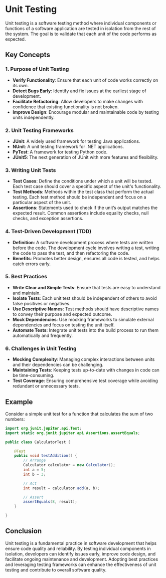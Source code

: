 # Unit Testing

Unit testing is a software testing method where individual components or functions of a software application are tested in isolation from the rest of the system. The goal is to validate that each unit of the code performs as expected.

## Key Concepts

### 1. **Purpose of Unit Testing**

- **Verify Functionality**: Ensure that each unit of code works correctly on its own.
- **Detect Bugs Early**: Identify and fix issues at the earliest stage of development.
- **Facilitate Refactoring**: Allow developers to make changes with confidence that existing functionality is not broken.
- **Improve Design**: Encourage modular and maintainable code by testing units independently.

### 2. **Unit Testing Frameworks**

- **JUnit**: A widely used framework for testing Java applications.
- **NUnit**: A unit testing framework for .NET applications.
- **PyTest**: A framework for testing Python code.
- **JUnit5**: The next generation of JUnit with more features and flexibility.

### 3. **Writing Unit Tests**

- **Test Cases**: Define the conditions under which a unit will be tested. Each test case should cover a specific aspect of the unit's functionality.
- **Test Methods**: Methods within the test class that perform the actual testing. Each test method should be independent and focus on a particular aspect of the unit.
- **Assertions**: Statements used to check if the unit’s output matches the expected result. Common assertions include equality checks, null checks, and exception assertions.

### 4. **Test-Driven Development (TDD)**

- **Definition**: A software development process where tests are written before the code. The development cycle involves writing a test, writing the code to pass the test, and then refactoring the code.
- **Benefits**: Promotes better design, ensures all code is tested, and helps catch errors early.

### 5. **Best Practices**

- **Write Clear and Simple Tests**: Ensure that tests are easy to understand and maintain.
- **Isolate Tests**: Each unit test should be independent of others to avoid false positives or negatives.
- **Use Descriptive Names**: Test methods should have descriptive names to convey their purpose and expected outcome.
- **Mock Dependencies**: Use mocking frameworks to simulate external dependencies and focus on testing the unit itself.
- **Automate Tests**: Integrate unit tests into the build process to run them automatically and frequently.

### 6. **Challenges in Unit Testing**

- **Mocking Complexity**: Managing complex interactions between units and their dependencies can be challenging.
- **Maintaining Tests**: Keeping tests up-to-date with changes in code can be time-consuming.
- **Test Coverage**: Ensuring comprehensive test coverage while avoiding redundant or unnecessary tests.

## Example

Consider a simple unit test for a function that calculates the sum of two numbers:

```java
import org.junit.jupiter.api.Test;
import static org.junit.jupiter.api.Assertions.assertEquals;

public class CalculatorTest {

    @Test
    public void testAddition() {
        // Arrange
        Calculator calculator = new Calculator();
        int a = 5;
        int b = 3;

        // Act
        int result = calculator.add(a, b);

        // Assert
        assertEquals(8, result);
    }

}

```

## Conclusion

Unit testing is a fundamental practice in software development that helps ensure code quality and reliability. By testing individual components in isolation, developers can identify issues early, improve code design, and facilitate ongoing maintenance and development. Adopting best practices and leveraging testing frameworks can enhance the effectiveness of unit testing and contribute to overall software quality.
